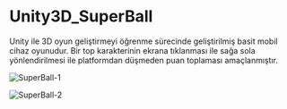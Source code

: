# Unity3D_SuperBall

Unity ile 3D oyun geliştirmeyi öğrenme sürecinde geliştirilmiş basit mobil cihaz oyunudur. Bir top karakterinin ekrana tıklanması ile sağa sola yönlendirilmesi ile platformdan düşmeden puan toplaması amaçlanmıştır.


![SuperBall-1](https://github.com/user-attachments/assets/49a74b36-5615-497a-83f7-267538bf49c3)

![SuperBall-2](https://github.com/user-attachments/assets/e3a1cb1f-6091-4028-bb85-e8e1ab9e25a6)

